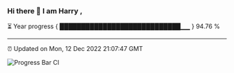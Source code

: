 ### Hi there 👋 I am Harry , 

⏳ Year progress { ████████████████████████████▁▁ } 94.76 %

---

⏰ Updated on Mon, 12 Dec 2022 21:07:47 GMT

![Progress Bar CI](https://github.com/duykhang68/duykhang68/workflows/Progress%20Bar%20CI/badge.svg)
